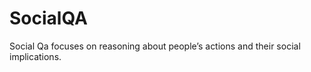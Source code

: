 # SocialQA
Social Qa focuses on reasoning about people’s actions and their social implications.
 
 
